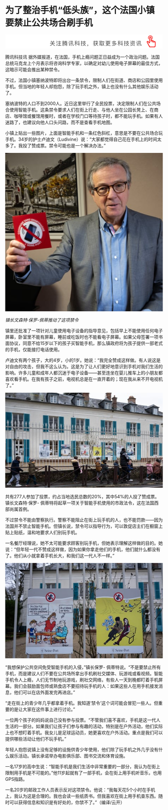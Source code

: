# 为了整治手机“低头族”，这个法国小镇要禁止公共场合刷手机

![4cd3c1834f1c7954b6708db5525c6c59.jpg](https://raw.githubusercontent.com/qqhsx/qqnews_image/main/2024/02/11/为了整治手机“低头族”，这个法国小镇要禁止公共场合刷手机/4cd3c1834f1c7954b6708db5525c6c59.jpg)

腾讯科技讯
据外媒报道，在法国，手机上瘾问题正日益成为一个政治问题。法国总统马克龙上个月表示将咨询科学专家，以确定对幼儿使用电子屏幕的最佳方式，这暗示可能会推出某种禁令。

不过，法国小镇塞纳波特即将出台一条禁令，限制人们在街道、商店和公园里使用手机。但当地的年轻人却抱怨，除了玩手机之外，镇上也没有什么其他娱乐活动了。

塞纳波特的人口不到2000人。近日这里举行了全民投票，决定限制人们在公共场合使用智能手机。这条禁令要求人们在街上行走、与他人坐在公园长凳上、在商店、咖啡馆或餐馆用餐时，或者在学校门口等待孩子时，都不能玩手机。如果有人迷路了，也建议向他人口头问路，而不是查看手机地图。

小镇上贴出一些图片，上面是智能手机和一条红色斜杠，意思是不要在公共场合玩手机。34岁的护士卢迪文（Ludivine）说：“大家都觉得自己花在手机上的时间太多了。我投了赞成票。禁令可能也是一个解决办法。”

![20e046590a692957542e666e8622a5ad.jpg](https://raw.githubusercontent.com/qqhsx/qqnews_image/main/2024/02/11/为了整治手机“低头族”，这个法国小镇要禁止公共场合刷手机/20e046590a692957542e666e8622a5ad.jpg)

_镇长文森特·保罗-佩蒂推动了这项禁令_

镇里还批准了一项针对儿童使用电子设备的指导意见，包括早上不能使用任何电子屏幕，卧室里不能有屏幕，睡前或吃饭时也不能看电子屏幕。如果父母签署一项书面协议，同意不给15岁以下的孩子买智能手机，那么镇政府将为孩子提供一部老式的手机，仅能接打电话使用。

卢迪文有两个孩子，大的4岁，小的1岁。她说：“我完全赞成这样做。有人说这是对自由的攻击，但我不这么认为。这是为了让人们更好地意识到手机对我们生活的影响。许多儿童和成年人都沉迷于电子设备——甚至连坐在婴儿推车上的小朋友都喜欢看手机。在我有孩子之前，电视机总是在一直开着的；现在我从来不开电视机了。”

![e1a6242ec362b4c8fe99092853379468.jpg](https://raw.githubusercontent.com/qqhsx/qqnews_image/main/2024/02/11/为了整治手机“低头族”，这个法国小镇要禁止公共场合刷手机/e1a6242ec362b4c8fe99092853379468.jpg)

共有277人参加了投票，约占当地选民总数的20%，其中54%的人投了赞成票。镇长文森特·保罗-
佩蒂特将起草一项关于智能手机使用的市政法令，这在法国西部尚属首例。

不过禁令不能由警察执行。警察不能阻止在街上玩手机的人，也不能罚款——因为法国并不禁止智能手机。但镇长说，禁令可以指导行为，可以敦促店主们在橱窗上贴上贴纸，温和地要求人们别玩手机。

一名餐厅经理说，她不太可能要求顾客别玩手机，但她表示理解这样做的目的。她说：“但年轻一代不赞成这样做，因为如果你拿走他们的手机，他们就什么都没有了。他们从小就拿着手机长大，和我们这一代人不一样。”

![5e075352e0ea9cd442de935543bbdadd.jpg](https://raw.githubusercontent.com/qqhsx/qqnews_image/main/2024/02/11/为了整治手机“低头族”，这个法国小镇要禁止公共场合刷手机/5e075352e0ea9cd442de935543bbdadd.jpg)

“我想保护公共空间免受智能手机的入侵，”镇长保罗-
佩蒂特说。“不是要禁止所有手机，而是建议人们不要在公共场所拿出手机刷社交媒体、玩游戏或看视频。智能手机令人上瘾，人们无节制地玩游戏，刷社交网络，有些人一天到晚都盯着手机屏幕。我们会鼓励面包师或熟食店不要招待玩手机的人：如果这些人在用手机接发消息，他们可以在店外面发完再进店。”

“走在街上的青少年几乎都拿着手机。我知道‘禁令’这个词可能会冒犯一些人。但重要的是让大家在这件事上进行讨论。”

一位两个孩子的妈妈说自己没有参与投票。“不管我们喜不喜欢，手机是这一代人生活的一部分。如果我们让孩子们参与有趣的活动，特别是在户外活动，他们实际上也不想盯着手机。我女儿是足球运动员，她更喜欢在户外活动。重点是我们可以提供哪些活动让他们不玩手机。”

年轻人抱怨说镇上没有足够的设施供青少年使用，他们除了玩手机之外几乎没有什么娱乐活动。镇长承诺举办电影俱乐部、图书交流和体育设施。

一名17岁的高中生说：“智能手机是我们生活中非常重要的一部分，我认为在街上限制用手机是不可能的。”他11岁起就有了一部手机，会在街上用手机听音乐，也用GPS指路。

一名20岁的邮政工作人员表示反对这项禁令。他说：“我每天花5个小时在手机上，我认为这是合理的。我也会读一些纸质书。但我喜欢在街上用手机查东西。随时可以获得信息和知识是有好处的，你禁不了。”（编译/云开）

